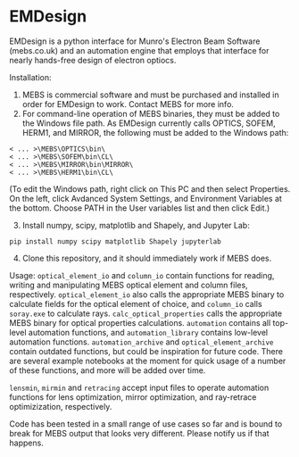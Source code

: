 # EMDesign
EMDesign is a python interface for Munro's Electron Beam Software (mebs.co.uk) and an automation engine that employs that interface for nearly hands-free design of electron optiocs.

Installation:
1. MEBS is commercial software and must be purchased and installed in order for EMDesign to work. Contact MEBS for more info.
2. For command-line operation of MEBS binaries, they must be added to the Windows file path. As EMDesign currently calls OPTICS, SOFEM, HERM1, and MIRROR, the following must be added to the Windows path:
```
< ... >\MEBS\OPTICS\bin\
< ... >\MEBS\SOFEM\bin\CL\
< ... >\MEBS\MIRROR\bin\MIRROR\
< ... >\MEBS\HERM1\bin\CL\
```
(To edit the Windows path, right click on This PC and then select Properties. On the left, click Avdanced System Settings, and Environment Variables at the bottom. Choose PATH in the User variables list and then click Edit.)

3. Install numpy, scipy, matplotlib and Shapely, and Jupyter Lab:
```
pip install numpy scipy matplotlib Shapely jupyterlab
```
4. Clone this repository, and it should immediately work if MEBS does.

Usage:
`optical_element_io` and `column_io` contain functions for reading, writing and manipulating MEBS optical element and column files, respectively. `optical_element_io` also calls the appropriate MEBS binary to calculate fields for the optical element of choice, and `column_io` calls `soray.exe` to calculate rays. `calc_optical_properties` calls the appropriate MEBS binary for optical properties calculations. `automation` contains all top-level automation functions, and `automation_library` contains low-level automation functions. `automation_archive` and `optical_element_archive` contain outdated functions, but could be inspiration for future code. There are several example notebooks at the moment for quick usage of a number of these functions, and more will be added over time.

`lensmin`, `mirmin` and `retracing` accept input files to operate automation functions for lens optimization, mirror optimization, and ray-retrace optimizization, respectively. 

Code has been tested in a small range of use cases so far and is bound to break for MEBS output that looks very different. Please notify us if that happens.
